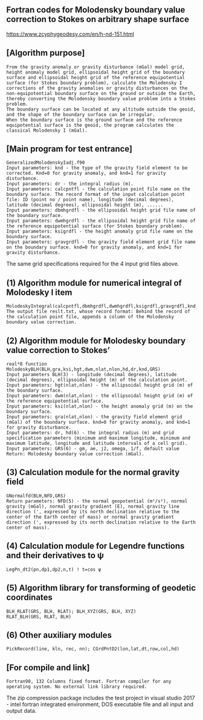 ## Fortran codes for Molodensky boundary value correction to Stokes on arbitrary shape surface
https://www.zcyphygeodesy.com/en/h-nd-151.html
## [Algorithm purpose]
    From the gravity anomaly or gravity disturbance (mGal) model grid, height anomaly model grid, ellipsoidal height grid of the boundary surface and ellipsoidal height grid of the reference equipotential surface (for Stokes boundary problem), calculate the Molodensky I corrections of the gravity anomalies or gravity disturbances on the non-equipotential boundary surface on the ground or outside the Earth, thereby converting the Molodensky boundary value problem into a Stokes problem.
    The boundary surface can be located at any altitude outside the geoid, and the shape of the boundary surface can be irregular.
    When the boundary surface is the ground surface and the reference equipotential surface is the geoid, the program calculates the classical Molodensky I (mGal).
## [Main program for test entrance]
    GeneralizedMolodenskyIadj.f90 
    Input parameters: knd - the type of the gravity field element to be corrected. Knd=0 for gravity anomaly, and knd=1 for gravity disturbance.
    Input parameters: dr - the integral radius (m).
    Input parameters: calcpntfl - the calculation point file name on the boundary surface. The record format of the input calculation point file: ID (point no / point name), longitude (decimal degrees), latitude (decimal degrees), ellipsoidal height (m), ......
    Input parameters: dbmhgrdfl - the ellipsoidal height grid file name of the boundary surface.
    Input parameters: dwmhgrdfl - the ellipsoidal height grid file name of the reference equipotential surface (for Stokes boundary problem).
    Input parameters: ksigrdfl - the height anomaly grid file name on the boundary surface.
    Input parameters: gravgrdfl - the gravity field element grid file name on the boundary surface. knd=0 for gravity anomaly, and knd=1 for gravity disturbance.
The same grid specifications required for the 4 input grid files above.
## (1) Algorithm module for numerical integral of Molodesky I item
    MolodeskyIntegral(calcpntfl,dbmhgrdfl,dwmhgrdfl,ksigrdfl,gravgrdfl,knd,dr)
    The output file reslt.txt, whose record format: Behind the record of the calculation point file, appends a column of the Molodensky boundary value correction.
## (2) Algorithm module for Molodesky boundary value correction to Stokes’
    real*8 function MolodeskyBLH(BLH,gra,ksi,hgt,dwm,nlat,nlon,hd,dr,knd,GRS)
    Input parameters BLH(3) - longitude (decimal degrees), latitude (decimal degrees), ellipsoidal height (m) of the calculation point.
    Input parameters: hgt(nlat,nlon) - the ellipsoidal height grid (m) of the boundary surface.
    Input parameters: dwm(nlat,nlon) - the ellipsoidal height grid (m) of the reference equipotential surface.
    Input parameters: ksi(nlat,nlon) - the height anomaly grid (m) on the boundary surface.
    Input parameters: gra(nlat,nlon) - the gravity field element grid (mGal) of the boundary surface. knd=0 for gravity anomaly, and knd=1 for gravity disturbance.
    Input parameters: dr, hd(6) - the integral radius (m) and grid specification parameters (minimum and maximum longitude, minimum and maximum latitude, longitude and latitude intervals of a cell grid).
    Input parameters: GRS(6) - gm, ae, j2, omega, 1/f, default value
    Return: Molodesky boundary value correction (mGal).
## (3) Calculation module for the normal gravity field
    GNormalfd(BLH,NFD,GRS)
    Return parameters: NFD(5) - the normal geopotential (m²/s²), normal gravity (mGal), normal gravity gradient (E), normal gravity line direction (', expressed by its north declination relative to the center of the Earth center of mass) or normal gravity gradient direction (', expressed by its north declination relative to the Earth center of mass).
## (4) Calculation module for Legendre functions and their derivatives to ψ
    LegPn_dt2(pn,dp1,dp2,n,t) ! t=cos ψ
## (5) Algorithm library for transforming of geodetic coordinates
    BLH_RLAT(GRS, BLH, RLAT); BLH_XYZ(GRS, BLH, XYZ)
    RLAT_BLH(GRS, RLAT, BLH)
## (6) Other auxiliary modules
    PickRecord(line, kln, rec, nn); CGrdPntD2(lon,lat,dt,row,col,hd)
## [For compile and link]
    Fortran90, 132 Columns fixed format. Fortran compiler for any operating system. No external link library required.
The zip compression package includes the test project in visual studio 2017 - intel fortran integrated environment, DOS executable file and all input and output data.
